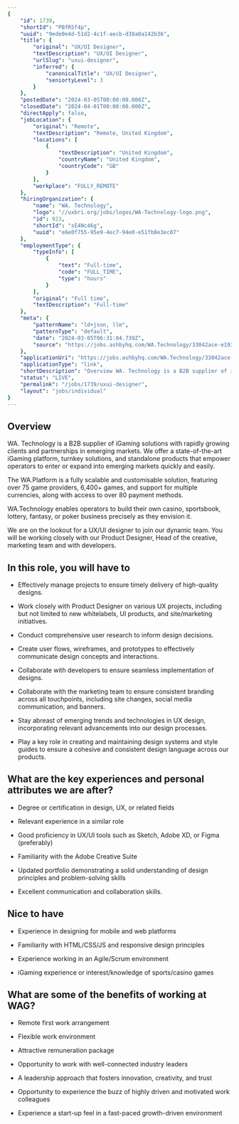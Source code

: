 ```yaml
---
{
	"id": 1739,
	"shortId": "PBfR5f4p",
	"uuid": "9ede0e4d-51d2-4c1f-aecb-d38a0a142b36",
	"title": {
		"original": "UX/UI Designer",
		"textDescription": "UX/UI Designer",
		"urlSlug": "uxui-designer",
		"inferred": {
			"canonicalTitle": "UX/UI Designer",
			"seniortyLevel": 3
		}
	},
	"postedDate": "2024-03-05T00:00:00.000Z",
	"closedDate": "2024-04-01T00:00:00.000Z",
	"directApply": false,
	"jobLocation": {
		"original": "Remote",
		"textDescription": "Remote, United Kingdom",
		"locations": [
			{
				"textDescription": "United Kingdom",
				"countryName": "United Kingdom",
				"countryCode": "GB"
			}
		],
		"workplace": "FULLY_REMOTE"
	},
	"hiringOrganization": {
		"name": "WA. Technology",
		"logo": "//uxbri.org/jobs/logos/WA-Technology-logo.png",
		"id": 923,
		"shortId": "sE4Nc46g",
		"uuid": "e6e0f755-95e9-4ec7-94e0-e51fb0e3ec07"
	},
	"employmentType": {
		"typeInfo": [
			{
				"text": "Full-time",
				"code": "FULL_TIME",
				"type": "hours"
			}
		],
		"original": "Full time",
		"textDescription": "Full-time"
	},
	"meta": {
		"patternName": "ld+json, llm",
		"patternType": "default",
		"date": "2024-03-05T06:31:04.739Z",
		"source": "https://jobs.ashbyhq.com/WA.Technology/33042ace-e193-4a61-b645-ca1f2fd1a438"
	},
	"applicationUri": "https://jobs.ashbyhq.com/WA.Technology/33042ace-e193-4a61-b645-ca1f2fd1a438/application",
	"applicationType": "link",
	"shortDescription": "Overview WA. Technology is a B2B supplier of iGaming solutions with rapidly growing clients and partnerships in emerging markets. We offer a state-of-the-art--- iGaming platform, turnkey solutions,",
	"status": "LIVE",
	"permalink": "/jobs/1739/uxui-designer",
	"layout": "jobs/individual"
}
---
```

<h2>Overview</h2><p>WA. Technology is a B2B supplier of iGaming solutions with rapidly growing clients and partnerships in emerging markets. We offer a state-of-the-art iGaming platform, turnkey solutions, and standalone products that empower operators to enter or expand into emerging markets quickly and easily.</p><p>The WA.Platform is a fully scalable and customisable solution, featuring over 75 game providers, 6,400+ games, and support for multiple currencies, along with access to over 80 payment methods.</p><p>WA.Technology enables operators to build their own casino, sportsbook, lottery, fantasy, or poker business precisely as they envision it.</p><p>We are on the lookout for a UX/UI designer to join our dynamic team. You will be working closely with our Product Designer, Head of the creative, marketing team and with developers.</p><h2>In this role, you will have to</h2><ul><li><p>Effectively manage projects to ensure timely delivery of high-quality designs.</p></li><li><p>Work closely with Product Designer on various UX projects, including but not limited to new whitelabels, UI products, and site/marketing initiatives.</p></li><li><p>Conduct comprehensive user research to inform design decisions.</p></li><li><p>Create user flows, wireframes, and prototypes to effectively communicate design concepts and interactions.</p></li><li><p>Collaborate with developers to ensure seamless implementation of designs.</p></li><li><p>Collaborate with the marketing team to ensure consistent branding across all touchpoints, including site changes, social media communication, and banners.</p></li><li><p>Stay abreast of emerging trends and technologies in UX design, incorporating relevant advancements into our design processes.</p></li><li><p>Play a key role in creating and maintaining design systems and style guides to ensure a cohesive and consistent design language across our products.</p></li></ul><h2>What are the key experiences and personal attributes we are after?</h2><ul><li><p>Degree or certification in design, UX, or related fields</p></li><li><p>Relevant experience in a similar role</p></li><li><p>Good proficiency in UX/UI tools such as Sketch, Adobe XD, or Figma (preferably)</p></li><li><p>Familiarity with the Adobe Creative Suite</p></li><li><p>Updated portfolio demonstrating a solid understanding of design principles and problem-solving skills</p></li><li><p>Excellent communication and collaboration skills.</p></li></ul><h2>Nice to have</h2><ul><li><p>Experience in designing for mobile and web platforms</p></li><li><p>Familiarity with HTML/CSS/JS and responsive design principles</p></li><li><p>Experience working in an Agile/Scrum environment</p></li><li><p>iGaming experience or interest/knowledge of sports/casino games</p></li></ul><h2>What are some of the benefits of working at WAG?</h2><ul><li><p>Remote first work arrangement</p></li><li><p>Flexible work environment</p></li><li><p>Attractive remuneration package</p></li><li><p>Opportunity to work with well-connected industry leaders</p></li><li><p>A leadership approach that fosters innovation, creativity, and trust</p></li><li><p>Opportunity to experience the buzz of highly driven and motivated work colleagues</p></li><li><p>Experience a start-up feel in a fast-paced growth-driven environment</p></li></ul>
